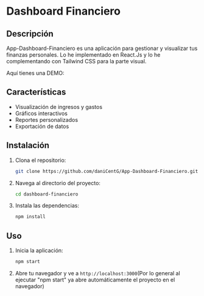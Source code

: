 # Dashboard Financiero

## Descripción
App-Dashboard-Financiero es una aplicación para gestionar y visualizar tus finanzas personales.
Lo he implementado en React.Js y lo he complementando con Tailwind CSS para la parte visual.

Aquí tienes una DEMO: 

## Características
- Visualización de ingresos y gastos
- Gráficos interactivos
- Reportes personalizados
- Exportación de datos

## Instalación
1. Clona el repositorio:
    ```bash
    git clone https://github.com/daniCentG/App-Dashboard-Financiero.git
    ```
2. Navega al directorio del proyecto:
    ```bash
    cd dashboard-financiero
    ```
3. Instala las dependencias:
    ```bash
    npm install
    ```

## Uso
1. Inicia la aplicación:
    ```bash
    npm start
    ```
2. Abre tu navegador y ve a `http://localhost:3000`(Por lo general al ejecutar "npm start" ya abre automáticamente el proyecto en el navegador)